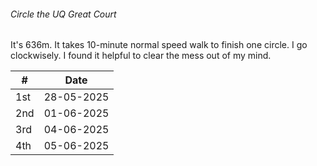 ###### Circle the UQ Great Court

It's 636m. It takes 10-minute normal speed walk to finish one circle. I go clockwisely. I found it helpful to clear the mess out of my mind.


| #    | Date        |
| --   | ----------- |
| 1st  | 28-05-2025  |
| 2nd  | 01-06-2025  |
| 3rd  | 04-06-2025  |
| 4th  | 05-06-2025  |